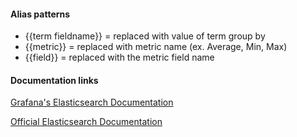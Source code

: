#### Alias patterns

- {{term fieldname}} = replaced with value of term group by
- {{metric}} = replaced with metric name (ex. Average, Min, Max)
- {{field}} = replaced with the metric field name

#### Documentation links

[Grafana's Elasticsearch Documentation](http://docs.grafana.org/features/datasources/elasticsearch)

[Official Elasticsearch Documentation](https://www.elastic.co/guide/en/elasticsearch/reference/current/index.html)
